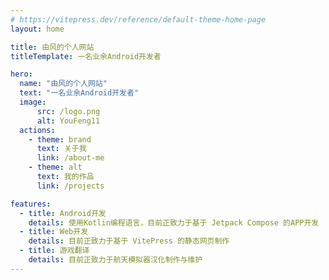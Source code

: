 ```yaml
---
# https://vitepress.dev/reference/default-theme-home-page
layout: home

title: 由风的个人网站
titleTemplate: 一名业余Android开发者

hero:
  name: "由风的个人网站"
  text: "一名业余Android开发者"
  image:
      src: /logo.png
      alt: YouFeng11
  actions:
    - theme: brand
      text: 关于我
      link: /about-me
    - theme: alt
      text: 我的作品
      link: /projects

features:
  - title: Android开发
    details: 使用Kotlin编程语言，目前正致力于基于 Jetpack Compose 的APP开发
  - title: Web开发
    details: 目前正致力于基于 VitePress 的静态网页制作
  - title: 游戏翻译
    details: 目前正致力于航天模拟器汉化制作与维护
---
```

<style>
:root {
  --vp-home-hero-name-color: transparent;
  --vp-home-hero-name-background: -webkit-linear-gradient(120deg, #EBBE00 30%, #F83030);

  --vp-home-hero-image-background-image: linear-gradient(-45deg, #00B6FF 40%, #00FF4D 60%);
  --vp-home-hero-image-filter: blur(68px);
}

@media (min-width: 640px) {
  :root {
    --vp-home-hero-image-filter: blur(56px);
  }
}

@media (min-width: 960px) {
  :root {
    --vp-home-hero-image-filter: blur(68px);
  }
}
</style>
